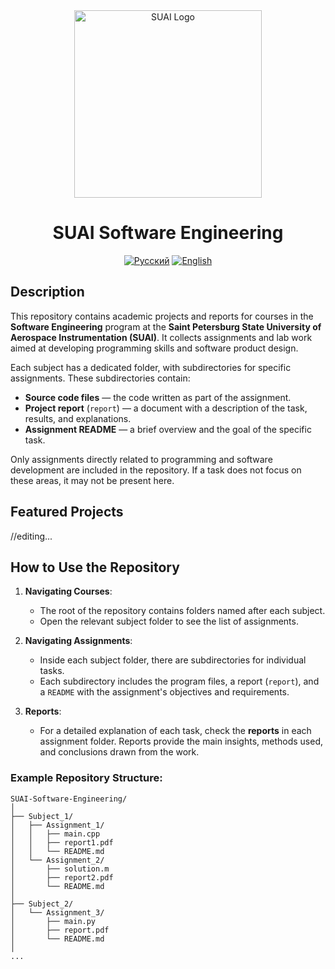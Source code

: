 <div align="center">
  <img src="https://src.guap.ru/logos/suai/s_suai-desc.svg" alt="SUAI Logo" width="300"/>

  # SUAI Software Engineering

  [![Русский](https://img.shields.io/badge/README-Русский-blue)](https://github.com/TheAndreyZakharov/SUAI-Software-Engineering/blob/study/README_RU.md)
  [![English](https://img.shields.io/badge/README-English-green)](https://github.com/TheAndreyZakharov/SUAI-Software-Engineering/blob/study/README.md)
</div>

## Description  
This repository contains academic projects and reports for courses in the **Software Engineering** program at the **Saint Petersburg State University of Aerospace Instrumentation (SUAI)**. It collects assignments and lab work aimed at developing programming skills and software product design.  

Each subject has a dedicated folder, with subdirectories for specific assignments. These subdirectories contain:  
- **Source code files** — the code written as part of the assignment.  
- **Project report** (`report`) — a document with a description of the task, results, and explanations.  
- **Assignment README** — a brief overview and the goal of the specific task.

Only assignments directly related to programming and software development are included in the repository. If a task does not focus on these areas, it may not be present here.

## Featured Projects  
//editing...

## How to Use the Repository  
1. **Navigating Courses**:  
   - The root of the repository contains folders named after each subject.  
   - Open the relevant subject folder to see the list of assignments.  

2. **Navigating Assignments**:  
   - Inside each subject folder, there are subdirectories for individual tasks.  
   - Each subdirectory includes the program files, a report (`report`), and a `README` with the assignment's objectives and requirements.

3. **Reports**:  
   - For a detailed explanation of each task, check the **reports** in each assignment folder. Reports provide the main insights, methods used, and conclusions drawn from the work.  

### Example Repository Structure:

```
SUAI-Software-Engineering/
│
├── Subject_1/
│   ├── Assignment_1/
│   │   ├── main.cpp
│   │   ├── report1.pdf
│   │   └── README.md
│   └── Assignment_2/
│       ├── solution.m
│       ├── report2.pdf
│       └── README.md
│
├── Subject_2/
│   └── Assignment_3/
│       ├── main.py
│       ├── report.pdf
│       └── README.md
│
...
```




